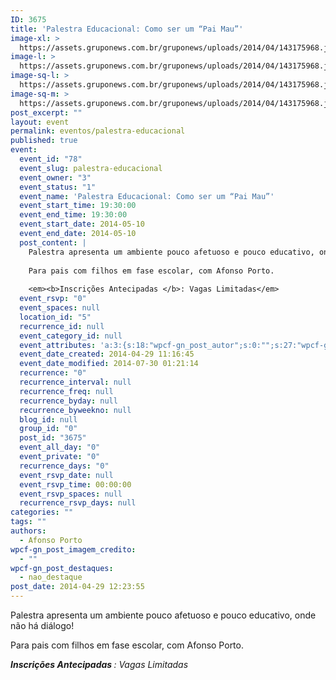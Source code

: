 ```yaml
---
ID: 3675
title: 'Palestra Educacional: Como ser um “Pai Mau”'
image-xl: >
  https://assets.gruponews.com.br/gruponews/uploads/2014/04/143175968.jpg
image-l: >
  https://assets.gruponews.com.br/gruponews/uploads/2014/04/143175968.jpg
image-sq-l: >
  https://assets.gruponews.com.br/gruponews/uploads/2014/04/143175968.jpg
image-sq-m: >
  https://assets.gruponews.com.br/gruponews/uploads/2014/04/143175968.jpg
post_excerpt: ""
layout: event
permalink: eventos/palestra-educacional
published: true
event:
  event_id: "78"
  event_slug: palestra-educacional
  event_owner: "3"
  event_status: "1"
  event_name: 'Palestra Educacional: Como ser um “Pai Mau”'
  event_start_time: 19:30:00
  event_end_time: 19:30:00
  event_start_date: 2014-05-10
  event_end_date: 2014-05-10
  post_content: |
    Palestra apresenta um ambiente pouco afetuoso e pouco educativo, onde não há diálogo!
    
    Para pais com filhos em fase escolar, com Afonso Porto.
    
    <em><b>Inscrições Antecipadas </b>: Vagas Limitadas</em>
  event_rsvp: "0"
  event_spaces: null
  location_id: "5"
  recurrence_id: null
  event_category_id: null
  event_attributes: 'a:3:{s:18:"wpcf-gn_post_autor";s:0:"";s:27:"wpcf-gn_post_imagem_credito";s:0:"";s:22:"wpcf-gn_post_destaques";s:14:"destaque_medio";}'
  event_date_created: 2014-04-29 11:16:45
  event_date_modified: 2014-07-30 01:21:14
  recurrence: "0"
  recurrence_interval: null
  recurrence_freq: null
  recurrence_byday: null
  recurrence_byweekno: null
  blog_id: null
  group_id: "0"
  post_id: "3675"
  event_all_day: "0"
  event_private: "0"
  recurrence_days: "0"
  event_rsvp_date: null
  event_rsvp_time: 00:00:00
  event_rsvp_spaces: null
  recurrence_rsvp_days: null
categories: ""
tags: ""
authors:
  - Afonso Porto
wpcf-gn_post_imagem_credito:
  - ""
wpcf-gn_post_destaques:
  - nao_destaque
post_date: 2014-04-29 12:23:55
---
```

Palestra apresenta um ambiente pouco afetuoso e pouco educativo, onde não há diálogo!

Para pais com filhos em fase escolar, com Afonso Porto.

<em><b>Inscrições Antecipadas </b>: Vagas Limitadas</em>